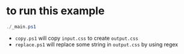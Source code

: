 # to run this example

```powershell
./_main.ps1
```

- `copy.ps1` will copy `input.css` to create `output.css`
- `replace.ps1` will replace some string in `output.css` by using regex
